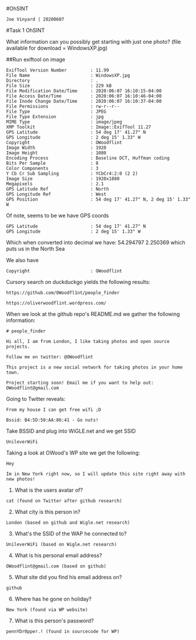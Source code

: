 #OhSINT

```
Joe Vinyard | 20200607
```

#Task 1 OhSINT

What information can you possibly get starting with just one photo? (file available for download = WindowsXP.jpg)

##Run exiftool on image
```
ExifTool Version Number         : 11.99
File Name                       : WindowsXP.jpg
Directory                       : .
File Size                       : 229 kB
File Modification Date/Time     : 2020:06:07 16:10:15-04:00
File Access Date/Time           : 2020:06:07 16:10:46-04:00
File Inode Change Date/Time     : 2020:06:07 16:10:37-04:00
File Permissions                : rw-r--r--
File Type                       : JPEG
File Type Extension             : jpg
MIME Type                       : image/jpeg
XMP Toolkit                     : Image::ExifTool 11.27
GPS Latitude                    : 54 deg 17' 41.27" N
GPS Longitude                   : 2 deg 15' 1.33" W
Copyright                       : OWoodflint
Image Width                     : 1920
Image Height                    : 1080
Encoding Process                : Baseline DCT, Huffman coding
Bits Per Sample                 : 8
Color Components                : 3
Y Cb Cr Sub Sampling            : YCbCr4:2:0 (2 2)
Image Size                      : 1920x1080
Megapixels                      : 2.1
GPS Latitude Ref                : North
GPS Longitude Ref               : West
GPS Position                    : 54 deg 17' 41.27" N, 2 deg 15' 1.33" W
```
Of note, seems to be we have GPS coords
```
GPS Latitude                    : 54 deg 17' 41.27" N
GPS Longitude                   : 2 deg 15' 1.33" W
```
Which when converted into decimal we have: 54.294797 2.250369 which puts us in the North Sea

We also have 
```
Copyright                       : OWoodflint
```
Cursory search on duckduckgo yields the following results:
```
https://github.com/OWoodfl1nt/people_finder

https://oliverwoodflint.wordpress.com/
```
When we look at the github repo's README.md we gather the following information:
```
# people_finder

Hi all, I am from London, I like taking photos and open source projects. 

Follow me on twitter: @OWoodflint

This project is a new social network for taking photos in your home town.

Project starting soon! Email me if you want to help out: OWoodflint@gmail.com
```
Going to Twitter reveals:
```
From my house I can get free wifi ;D

Bssid: B4:5D:50:AA:86:41 - Go nuts!
```
Take BSSID and plug into WiGLE.net and we get SSID
```
UnileverWiFi
```
Taking a look at OWood's WP site we get the following:
```
Hey

Im in New York right now, so I will update this site right away with new photos!
```

1. What is the users avatar of?
```
cat (found on Twitter after github research)
```
2. What city is this person in?
```
London (based on github and Wigle.net research)
```
3. What's the SSID of the WAP he connected to?
```
UnileverWiFi (based on Wigle.net research)
```
4. What is his personal email address?
```
OWoodflint@gmail.com (based on github)
```
5. What site did you find his email address on?
```
github
```
6. Where has he gone on holiday?
```
New York (found via WP website)
```
7. What is this person's password?
```
pennYDr0pper.! (found in sourcecode for WP)
```

